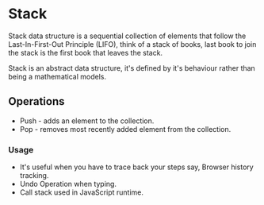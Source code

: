 # Stack

Stack data structure is a sequential collection of elements that follow the Last-In-First-Out Principle (LIFO), think of a stack of books, last book to join the stack is the first book that leaves the stack.

Stack is an abstract data structure, it's defined by it's behaviour rather than being a mathematical models.

## Operations 
- Push - adds an element to the collection.
- Pop - removes most recently added element from the collection.


### Usage 
- It's useful when you have to trace back your steps say, Browser history tracking.
- Undo Operation when typing.
- Call stack used in JavaScript runtime.
